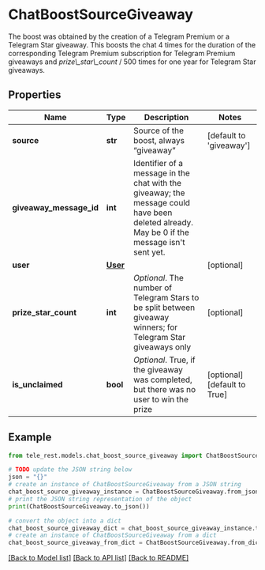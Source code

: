 # ChatBoostSourceGiveaway

The boost was obtained by the creation of a Telegram Premium or a Telegram Star giveaway. This boosts the chat 4 times for the duration of the corresponding Telegram Premium subscription for Telegram Premium giveaways and *prize\\_star\\_count* / 500 times for one year for Telegram Star giveaways.

## Properties

Name | Type | Description | Notes
------------ | ------------- | ------------- | -------------
**source** | **str** | Source of the boost, always “giveaway” | [default to 'giveaway']
**giveaway_message_id** | **int** | Identifier of a message in the chat with the giveaway; the message could have been deleted already. May be 0 if the message isn&#39;t sent yet. | 
**user** | [**User**](User.md) |  | [optional] 
**prize_star_count** | **int** | *Optional*. The number of Telegram Stars to be split between giveaway winners; for Telegram Star giveaways only | [optional] 
**is_unclaimed** | **bool** | *Optional*. True, if the giveaway was completed, but there was no user to win the prize | [optional] [default to True]

## Example

```python
from tele_rest.models.chat_boost_source_giveaway import ChatBoostSourceGiveaway

# TODO update the JSON string below
json = "{}"
# create an instance of ChatBoostSourceGiveaway from a JSON string
chat_boost_source_giveaway_instance = ChatBoostSourceGiveaway.from_json(json)
# print the JSON string representation of the object
print(ChatBoostSourceGiveaway.to_json())

# convert the object into a dict
chat_boost_source_giveaway_dict = chat_boost_source_giveaway_instance.to_dict()
# create an instance of ChatBoostSourceGiveaway from a dict
chat_boost_source_giveaway_from_dict = ChatBoostSourceGiveaway.from_dict(chat_boost_source_giveaway_dict)
```
[[Back to Model list]](../README.md#documentation-for-models) [[Back to API list]](../README.md#documentation-for-api-endpoints) [[Back to README]](../README.md)


